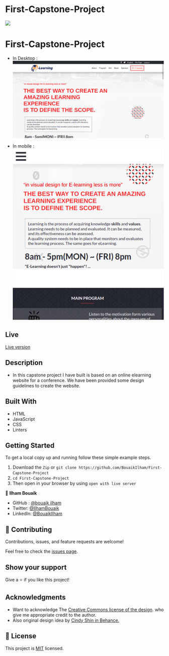 # First-Capstone-Project

![](https://img.shields.io/badge/Microverse-blueviolet)

# First-Capstone-Project
- In Desktop :
![Responsive-WbSite](images/screenshotDesktp.png)

- In mobile :
![Responsive-WbSite](images/screenShotMobile.png)

## Live 
[Live version]( https://bouaikilham.github.io/First-Capstone-Project/)

## Description
- In this capstone project I have built is based on an online  elearning website for a conference. We have been provided some design guidelines to create the website. 
## Built With
- HTML
- JavaScript
- CSS
- Linters

## Getting Started

To get a local copy up and running follow these simple example steps.
1. Download the `Zip` or `git clone https://github.com/BouaikIlham/First-Capstone-Project`
2. `cd First-Capstone-Project`
3. Then open in your browser by using `open with live server`

👤 **Ilham Bouaik**


-  GitHub : [@bouaik ilham](https://github.com/BouaikIlham)
- Twitter: [@IlhamBouaik](https://twitter.com/IlhamBouaik)
- LinkedIn: [@BouaikIlham](https://www.linkedin.com/in/bouaik-ilham-478478230/)

## 🤝 Contributing

Contributions, issues, and feature requests are welcome!

Feel free to check the [issues page](../../issues/).

## Show your support

Give a ⭐️ if you like this project!

## Acknowledgments

- Want to acknowledge The [Creative Commons license of the design](https://creativecommons.org/licenses/by-nc/4.0/). who  give me appropriate credit to the author. 
- Also original design idea by [Cindy Shin in Behance.](https://www.behance.net/adagio07)

## 📝 License


This project is [MIT](https://opensource.org/licenses/MIT) licensed.
